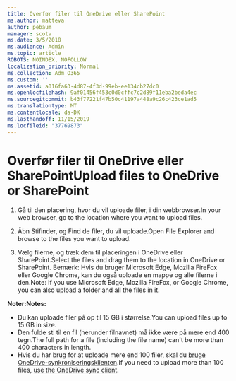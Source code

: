 ```yaml
---
title: Overfør filer til OneDrive eller SharePoint
ms.author: matteva
author: pebaum
manager: scotv
ms.date: 3/5/2018
ms.audience: Admin
ms.topic: article
ROBOTS: NOINDEX, NOFOLLOW
localization_priority: Normal
ms.collection: Adm_O365
ms.custom: ''
ms.assetid: a016fa63-4d87-4f3d-99eb-ee134cb27dc0
ms.openlocfilehash: 9af01456f453c0d0cffc7c2d89f11eba2beda4ec
ms.sourcegitcommit: b43f77221f47b50c41197a448a9c26c423ce1ad5
ms.translationtype: MT
ms.contentlocale: da-DK
ms.lasthandoff: 11/15/2019
ms.locfileid: "37769873"
---
```

# <a name="upload-files-to-onedrive-or-sharepoint"></a><span data-ttu-id="baad3-102">Overfør filer til OneDrive eller SharePoint</span><span class="sxs-lookup"><span data-stu-id="baad3-102">Upload files to OneDrive or SharePoint</span></span>

1. <span data-ttu-id="baad3-103">Gå til den placering, hvor du vil uploade filer, i din webbrowser.</span><span class="sxs-lookup"><span data-stu-id="baad3-103">In your web browser, go to the location where you want to upload files.</span></span>
    
2. <span data-ttu-id="baad3-104">Åbn Stifinder, og Find de filer, du vil uploade.</span><span class="sxs-lookup"><span data-stu-id="baad3-104">Open File Explorer and browse to the files you want to upload.</span></span>
    
3. <span data-ttu-id="baad3-105">Vælg filerne, og træk dem til placeringen i OneDrive eller SharePoint.</span><span class="sxs-lookup"><span data-stu-id="baad3-105">Select the files and drag them to the location in OneDrive or SharePoint.</span></span> <span data-ttu-id="baad3-106">Bemærk: Hvis du bruger Microsoft Edge, Mozilla FireFox eller Google Chrome, kan du også uploade en mappe og alle filerne i den.</span><span class="sxs-lookup"><span data-stu-id="baad3-106">Note: If you use Microsoft Edge, Mozilla FireFox, or Google Chrome, you can also upload a folder and all the files in it.</span></span>
    
<span data-ttu-id="baad3-107">**Noter:**</span><span class="sxs-lookup"><span data-stu-id="baad3-107">**Notes:**</span></span>
- <span data-ttu-id="baad3-108">Du kan uploade filer på op til 15 GB i størrelse.</span><span class="sxs-lookup"><span data-stu-id="baad3-108">You can upload files up to 15 GB in size.</span></span> 
- <span data-ttu-id="baad3-109">Den fulde sti til en fil (herunder filnavnet) må ikke være på mere end 400 tegn.</span><span class="sxs-lookup"><span data-stu-id="baad3-109">The full path for a file (including the file name) can't be more than 400 characters in length.</span></span> 
- <span data-ttu-id="baad3-110">Hvis du har brug for at uploade mere end 100 filer, skal du [bruge OneDrive-synkroniseringsklienten](https://go.microsoft.com/fwlink/?linkid=866427).</span><span class="sxs-lookup"><span data-stu-id="baad3-110">If you need to upload more than 100 files, [use the OneDrive sync client](https://go.microsoft.com/fwlink/?linkid=866427).</span></span> 
  


